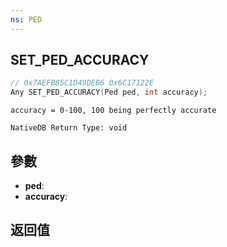 ```yaml
---
ns: PED
---
```

## SET_PED_ACCURACY

```c
// 0x7AEFB85C1D49DEB6 0x6C17122E
Any SET_PED_ACCURACY(Ped ped, int accuracy);
```

```
accuracy = 0-100, 100 being perfectly accurate  
```

```
NativeDB Return Type: void
```

## 參數
* **ped**: 
* **accuracy**: 

## 返回值
